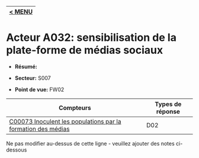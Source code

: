 |[< MENU](../README.md)|
|---|
# Acteur A032: sensibilisation de la plate-forme de médias sociaux

* **Résumé:**

* **Secteur:** S007

* **Point de vue:** FW02


|Compteurs |Types de réponse |
|-------- |-------------- |
|[C00073 Inoculent les populations par la formation des médias](../../generated_pages/counters/C00073.md) |D02 |


Ne pas modifier au-dessus de cette ligne - veuillez ajouter des notes ci-dessous